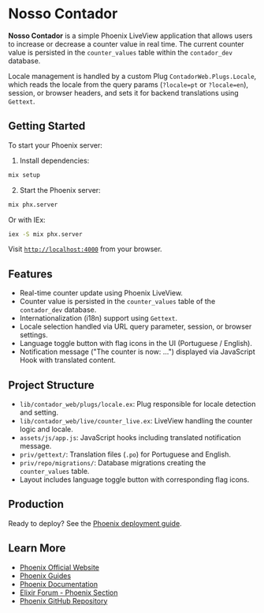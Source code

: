# Nosso Contador

**Nosso Contador** is a simple Phoenix LiveView application that allows users to increase or decrease a counter value in real time. The current counter value is persisted in the `counter_values` table within the `contador_dev` database.

Locale management is handled by a custom Plug `ContadorWeb.Plugs.Locale`, which reads the locale from the query params (`?locale=pt` or `?locale=en`), session, or browser headers, and sets it for backend translations using `Gettext`.

## Getting Started

To start your Phoenix server:

1. Install dependencies:

```bash
mix setup
````

2. Start the Phoenix server:

```bash
mix phx.server
```

Or with IEx:

```bash
iex -S mix phx.server
```

Visit [`http://localhost:4000`](http://localhost:4000) from your browser.

## Features

* Real-time counter update using Phoenix LiveView.
* Counter value is persisted in the `counter_values` table of the `contador_dev` database.
* Internationalization (i18n) support using `Gettext`.
* Locale selection handled via URL query parameter, session, or browser settings.
* Language toggle button with flag icons in the UI (Portuguese / English).
* Notification message ("The counter is now: ...") displayed via JavaScript Hook with translated content.

## Project Structure

* `lib/contador_web/plugs/locale.ex`: Plug responsible for locale detection and setting.
* `lib/contador_web/live/counter_live.ex`: LiveView handling the counter logic and locale.
* `assets/js/app.js`: JavaScript hooks including translated notification message.
* `priv/gettext/`: Translation files (`.po`) for Portuguese and English.
* `priv/repo/migrations/`: Database migrations creating the `counter_values` table.
* Layout includes language toggle button with corresponding flag icons.

## Production

Ready to deploy? See the [Phoenix deployment guide](https://hexdocs.pm/phoenix/deployment.html).

## Learn More

* [Phoenix Official Website](https://www.phoenixframework.org/)
* [Phoenix Guides](https://hexdocs.pm/phoenix/overview.html)
* [Phoenix Documentation](https://hexdocs.pm/phoenix)
* [Elixir Forum - Phoenix Section](https://elixirforum.com/c/phoenix-forum)
* [Phoenix GitHub Repository](https://github.com/phoenixframework/phoenix)

